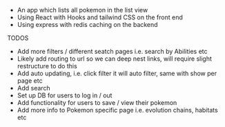 - An app which lists all pokemon in the list view
- Using React with Hooks and tailwind CSS on the front end
- Using express with redis caching on the backend

TODOS
- Add more filters / different seatch pages i.e. search by Abilities etc
- Likely add routing to url so we can deep nest links, will require slight restructure to do this
- Add auto updating, i.e. click filter it will auto filter, same with show per page etc
- Add search
- Set up DB for users to log in / out
- Add functionality for users to save / view their pokemon
- Add more info to Pokemon specific page i.e. evolution chains, habitats etc
